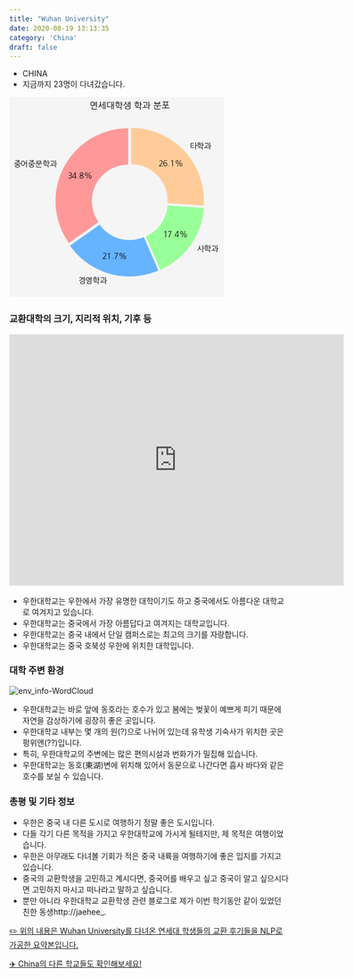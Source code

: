 ```yaml
---
title: "Wuhan University"
date: 2020-08-19 13:13:35
category: 'China'
draft: false
---
```



* CHINA
* 지금까지 23명이 다녀갔습니다. 

![department-info](../plots/CN000017.png)
### 교환대학의 크기, 지리적 위치, 기후 등
<iframe
width="600"
height="450"
frameborder="0" style="border:0"
src="https://www.google.com/maps/embed/v1/place?key=AIzaSyC9e1AME-pVmWC4hBpFdu5S4dKzyepa3HQ&q=Wuhan+University&center=30.5360485,114.3643219&zoom=14" allowfullscreen>
</iframe>

* 우한대학교는 우한에서 가장 유명한 대학이기도 하고 중국에서도 아름다운 대학교로 여겨지고 있습니다.
* 우한대학교는 중국에서 가장 아름답다고 여겨지는 대학교입니다.
* 우한대학교는 중국 내에서 단일 캠퍼스로는 최고의 크기를 자랑합니다.
* 우한대학교는 중국 호북성 우한에 위치한 대학입니다.


### 대학 주변 환경

![env_info-WordCloud](../univ_wordclouds_okt/env_info/CN000017_env_info_okt.png)

* 우한대학교는 바로 앞에 동호라는 호수가 있고 봄에는 벚꽃이 예쁘게 피기 때문에 자연을 감상하기에 굉장히 좋은 곳입니다.
* 우한대학교 내부는 몇 개의 원(?)으로 나뉘어 있는데 유학생 기숙사가 위치한 곳은 펑위앤(??)입니다.
* 특히, 우한대학교의 주변에는 많은 편의시설과 번화가가 밀집해 있습니다.
* 우한대학교는 동호(東湖)변에 위치해 있어서 동문으로 나간다면 흡사 바다와 같은 호수를 보실 수 있습니다.


### 총평 및 기타 정보 
* 우한은 중국 내 다른 도시로 여행하기 정말 좋은 도시입니다.
* 다들 각기 다른 목적을 가지고 우한대학교에 가시게 될테지만, 제 목적은 여행이었습니다.
* 우한은 아무래도 다녀볼 기회가 적은 중국 내륙을 여행하기에 좋은 입지를 가지고 있습니다.
* 중국의 교환학생을 고민하고 계시다면, 중국어를 배우고 싶고 중국이 알고 싶으시다면 고민하지 마시고 떠나라고 말하고 싶습니다.
* 뿐만 아니라 우한대학교 교환학생 관련 블로그로 제가 이번 학기동안 같이 있었던 친한 동생http://jaehee_.


[✏️ 위의 내용은 Wuhan University를 다녀온 연세대 학생들의 교환 후기들을 NLP로 가공한 요약본입니다.](http://oia.yonsei.ac.kr/partner/expReport.asp?ucode=CN000017&bgbn=A)

[✈️ China의 다른 학교들도 확인해보세요!](https://yonsei-exchange.netlify.app/?category=China)
